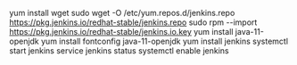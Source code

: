 yum install wget
sudo wget -O /etc/yum.repos.d/jenkins.repo https://pkg.jenkins.io/redhat-stable/jenkins.repo
sudo rpm --import https://pkg.jenkins.io/redhat-stable/jenkins.io.key
yum install java-11-openjdk
yum install fontconfig java-11-openjdk
yum install jenkins
systemctl start jenkins
service jenkins status
systemctl enable jenkins
